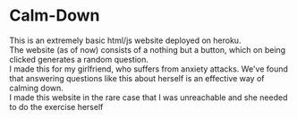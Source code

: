 # Calm-Down

This is an extremely basic html/js website deployed on heroku.  
The website (as of now) consists of a nothing but a button, which on being clicked generates a random question.  
I made this for my girlfriend, who suffers from anxiety attacks. We've found that answering questions like this about herself
is an effective way of calming down.  
I made this website in the rare case that I was unreachable and she needed to do the exercise herself
